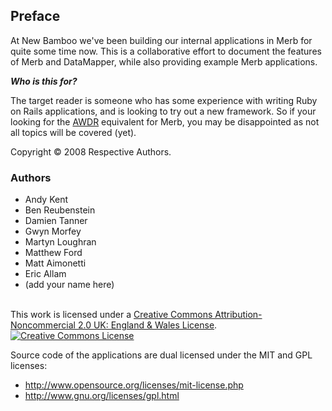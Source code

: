 ## Preface

At New Bamboo we've been building our internal applications in Merb for quite some time now. This is a collaborative effort to document the features of Merb and DataMapper, while also providing example Merb applications.  

___Who is this for?___

The target reader is someone who has some experience with writing Ruby on Rails applications, and is looking to try out a new framework. So if your looking for the [AWDR](http://www.pragprog.com/titles/rails2) equivalent for Merb, you may be disappointed as not all topics will be covered (yet).


Copyright &copy; 2008 Respective Authors.

### Authors

* Andy Kent
* Ben Reubenstein
* Damien Tanner
* Gwyn Morfey
* Martyn Loughran
* Matthew Ford
* Matt Aimonetti
* Eric Allam
* (add your name here)

<br />
This work is licensed under a <a rel="license" href="http://creativecommons.org/licenses/by-nc/2.0/uk/">Creative Commons Attribution-Noncommercial 2.0 UK: England & Wales License</a>.<a rel="license" href="http://creativecommons.org/licenses/by-nc/2.0/uk/">

<img alt="Creative Commons License" style="border-width:0" src="http://i.creativecommons.org/l/by-nc/2.0/uk/88x31.png" />
</a>

Source code of the applications are dual licensed under the MIT and GPL licenses:

* http://www.opensource.org/licenses/mit-license.php
* http://www.gnu.org/licenses/gpl.html



